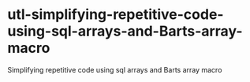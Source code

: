# utl-simplifying-repetitive-code-using-sql-arrays-and-Barts-array-macro
Simplifying repetitive code using sql arrays and Barts array macro 
